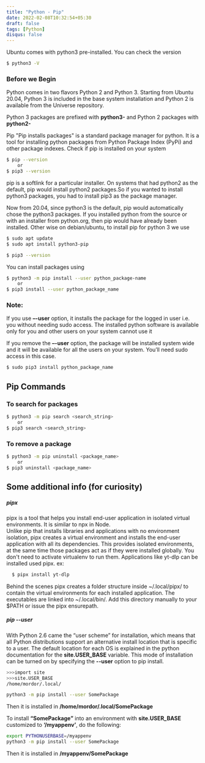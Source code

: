 ```yaml
---
title: "Python - Pip"
date: 2022-02-08T10:32:54+05:30
draft: false
tags: [Python]
disqus: false
---
```

Ubuntu comes with python3 pre-installed. You can check the version
```bash
$ python3 -V
```

### Before we Begin
Python comes in two flavors Python 2 and Python 3. Starting from Ubuntu 20.04, Python 3 is included in the base system installation and Python 2 is available from the Universe repository.

Python 3 packages are prefixed with **python3-** and Python 2 packages with **python2-**


Pip "Pip installs packages" is a standard package manager for python. It is a tool for installing python packages from Python Package Index (PyPi) and other package indexes. 
Check if pip is installed on your system
```bash
$ pip --version
    or
$ pip3 --version
```

pip is a softlink for a particular installer. On systems that had python2 as the default, pip would install python2 packages.So if you wanted to install python3 packages,  you had to install pip3 as the package manager.

Now from 20.04, since python3 is the default, pip would automatically chose the python3 packages. If you installed python from the source or with an installer from python.org, then pip would have already been installed. Other wise on debian/ubuntu, to install pip for python 3 we use
```bash
$ sudo apt update
$ sudo apt install python3-pip

$ pip3 --version
```
You can install packages using 
```bash
$ python3 -m pip install --user python_package-name
    or
$ pip3 install --user python_package_name
```
### Note:
If you use **–-user** option, it installs the package for the logged in user i.e. you without needing sudo access. The installed python software is available only for you and other users on your system  cannot use it

If you remove the **–-user** option, the package will be installed system wide and it will be available for all the users on your system. You’ll need sudo access in this case.

```bash
$ sudo pip3 install python_package_name
```

## Pip Commands 
### To search for packages
```bash
$ python3 -m pip search <search_string>
    or
$ pip3 search <search_string>
```

### To remove a package
```bash
$ python3 -m pip uninstall <package_name>
    or
$ pip3 uninstall <package_name>
```

## Some additional info (for curiosity)
##### pipx
pipx is a tool that helps you install end-user application in isolated virtual environments. It is similar to npx in Node.  
Unlike pip that installs libraries and applications with no environment isolation, pipx creates a virtual environment and installs the end-user 
application with all its dependencies. This provides isolated environments, at the same time those packages
act as if they were installed globally. You don't need to activate virtualenv to run them.
Applications like yt-dlp can be installed used pipx. 
ex:
~~~bash
  $ pipx install yt-dlp
~~~
Behind the scenes pipx creates a folder structure inside ~/.local/pipx/ to contain the virtual environments for each installed application. 
The executables are linked into ~/.local/bin/. Add this directory manually to your $PATH or issue the pipx ensurepath.


##### pip --user
With Python 2.6 came the “user scheme” for installation, which means that all Python distributions support an alternative install location that is specific to a user. The default location for each OS is explained in the python documentation for the **site.USER_BASE** variable. This mode of installation can be turned on by specifying the **--user** option to pip install.

```bash
>>>import site
>>>site.USER_BASE
/home/mordor/.local/

python3 -m pip install --user SomePackage
```
Then it is installed in **/home/mordor/.local/SomePackage**

		
To install **“SomePackage”** into an environment with **site.USER_BASE** customized to **‘/myappenv’**, do the following:		
```bash
export PYTHONUSERBASE=/myappenv
python3 -m pip install --user SomePackage
```
Then it is installed in **/myappenv/SomePackage**
